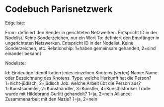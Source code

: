 # Codebuch Parisnetzwerk
Edgeliste:


From:	definiert den Sender in gerichteten Netzwerken. Entspricht ID in der Nodelist. Keine Sonderzeichen, nur ein Wort
To: 	definiert den Empfänger in ungerichteten Netzwerken. Entspricht ID in der Nodelist. Keine Sonderzeichen, etc. 
Relationship:	1=haben gemeinsam gehandelt, 2=sind einander bekannt
	
	
	
	
Nodeliste:


Id:	Eindeutige Identifikation jedes einzelnen Knotens (vertex)
Name:	Name oder Bezeichnung des Knotens. 
Type:	welche Herkunft hat die Person? 1=nicht-jüdisch, 2=jüdisch
Job:	welche Arbeit übt die Person aus? 1=Kunstsammler, 2=Kunsthändler, 3=Künstler, 4=Kunsthistoriker
Trade:	wurde mit Hildebrand Gurlitt gehandelt? 1=ja, 2=nein
Alliance:	Zusammenarbeit mit den Nazis? 1=ja, 2=nein
